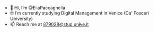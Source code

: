 - 👋 Hi, I’m @EliaPaccagnella
- 🤓 I’m currently studying Digital Management in Venice (Ca' Foscari University)
- 📫 Reach me at 879028@stud.unive.it 

<!---
EliaPaccagnella/EliaPaccagnella is a ✨ special ✨ repository because its `README.md` (this file) appears on your GitHub profile.
You can click the Preview link to take a look at your changes.
--->
